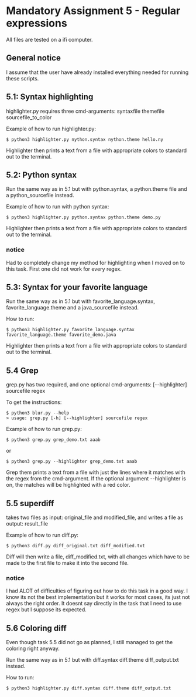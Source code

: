 # Mandatory Assignment 5 - Regular expressions

All files are tested on a ifi computer.

## General notice
I assume that the user have already installed everything needed for running these scripts.

## 5.1: Syntax highlighting

highlighter.py requires three cmd-arguments: syntaxfile themefile sourcefile_to_color

Example of how to run highlighter.py:
```
$ python3 highlighter.py nython.syntax nython.theme hello.ny
```
Highlighter then prints a text from a file with appropriate colors to standard out to the terminal.


## 5.2: Python syntax

Run the same way as in 5.1 but with python.syntax, a python.theme file and a python_sourcefile instead.

Example of how to run with python syntax:

```
$ python3 highlighter.py python.syntax python.theme demo.py
```

Highlighter then prints a text from a file with appropriate colors to standard out to the terminal.

### notice
Had to completely change my method for highlighting when I moved on to this task. First one did not work for every regex.

## 5.3: Syntax for your favorite language

Run the same way as in 5.1 but with favorite_language.syntax, favorite_language.theme and a java_sourcefile instead.

How to run:
```
$ python3 highlighter.py favorite_language.syntax favorite_language.theme favorite_demo.java
```

Highlighter then prints a text from a file with appropriate colors to standard out to the terminal.

## 5.4 Grep

grep.py has two required, and one optional cmd-arguments: [--highlighter] sourcefile regex

To get the instructions:
```
$ python3 blur.py --help
> usage: grep.py [-h] [--highlighter] sourcefile regex
```
Example of how to run grep.py:
```
$ python3 grep.py grep_demo.txt aaab
```
or
```
$ python3 grep.py --highlighter grep_demo.txt aaab
```

Grep them prints a text from a file with just the lines where it matches with the regex from the cmd-argument. If the optional
argument --highlighter is on, the matches will be highlighted with a red color. 




## 5.5 superdiff

takes two files as input: original_file and modified_file, and writes a file as output: result_file


Example of how to run diff.py:
```
$ python3 diff.py diff_original.txt diff_modified.txt
```
Diff will then write a file, diff_modified.txt, with all changes which have to be made to the first file to make it into the second file.

### notice

I had ALOT of difficulties of figuring out how to do this task in a good way. I know its not the best implementation but it works for
most cases, its just not always the right order. It doesnt say directly in the task that I need to use regex but I suppose its expected.

## 5.6 Coloring diff

Even though task 5.5 did not go as planned, I still managed to get the coloring right anyway.

Run the same way as in 5.1 but with diff.syntax diff.theme diff_output.txt instead.

How to run:
```
$ python3 highlighter.py diff.syntax diff.theme diff_output.txt
```


